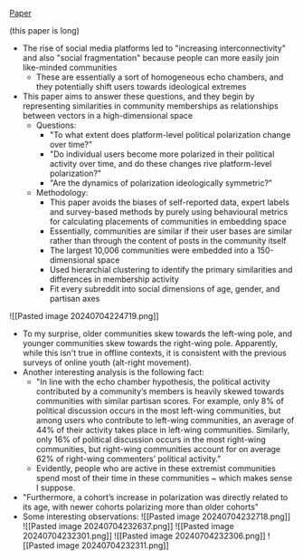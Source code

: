 [Paper](https://www.nature.com/articles/s41586-021-04167-x)

(this paper is long)
- The rise of social media platforms led to "increasing interconnectivity" and also "social fragmentation" because people can more easily join like-minded communities
	- These are essentially a sort of homogeneous echo chambers, and they potentially shift users towards ideological extremes
- This paper aims to answer these questions, and they begin by representing similarities in community memberships as relationships between vectors in a high-dimensional space
	- Questions:
		- "To what extent does platform-level political polarization change over time?"
		- "Do individual users become more polarized in their political activity over time, and do these changes rive platform-level polarization?"
		- "Are the dynamics of polarization ideologically symmetric?"
	- Methodology:
		- This paper avoids the biases of self-reported data, expert labels and survey-based methods by purely using behavioural metrics for calculating placements of communities in embedding space
		- Essentially, communities are similar if their user bases are similar rather than through the content of posts in the community itself
		- The largest 10,006 communities were embedded into a 150-dimensional space
		- Used hierarchial clustering to identify the primary similarities and differences in membership activity
		- Fit every subreddit into social dimensions of age, gender, and partisan axes
	
![[Pasted image 20240704224719.png]]
- To my surprise, older communities skew towards the left-wing pole, and younger communities skew towards the right-wing pole. Apparently, while this isn't true in offline contexts, it is consistent with the previous surveys of online youth (alt-right movement).
- Another interesting analysis is the following fact:
	- "In line with the echo chamber hypothesis, the political activity contributed by a community’s members is heavily skewed towards communities with similar partisan scores. For example, only 8% of political discussion occurs in the most left-wing communities, but among users who contribute to left-wing communities, an average of 44% of their activity takes place in left-wing communities. Similarly, only 16% of political discussion occurs in the most right-wing communities, but right-wing communities account for on average 62% of right-wing commenters’ political activity."
	- Evidently, people who are active in these extremist communities spend most of their time in these communities ~ which makes sense I suppose.
- "Furthermore, a cohort’s increase in polarization was directly related to its age, with newer cohorts polarizing more than older cohorts"
- Some interesting observations:
![[Pasted image 20240704232718.png]]
![[Pasted image 20240704232637.png]]
![[Pasted image 20240704232301.png]]
![[Pasted image 20240704232306.png]]
![[Pasted image 20240704232311.png]]
